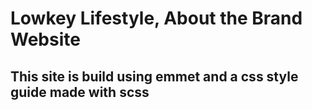 # Lowkey Lifestyle, About the Brand Website

## This site is build using emmet and a css style guide made with scss


